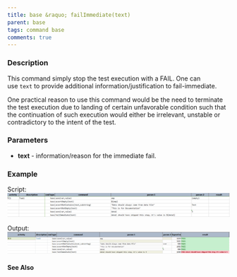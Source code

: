 ```yaml
---
title: base &raquo; failImmediate(text)
parent: base
tags: command base
comments: true
---
```



### Description
This command simply stop the test execution with a FAIL.  One can use `text` to provide additional 
information/justification to fail-immediate.

One practical reason to use this command would be the need to terminate the test execution due to 
landing of certain unfavorable condition such that the continuation of such execution would either 
be irrelevant, unstable or contradictory to the intent of the test.

### Parameters
- **text** \- information/reason for the immediate fail.


### Example
Script:<br/>
![script](image/failImmediate_01.png)

Output:<br/>
![output](image/failImmediate_02.png)


#### See Also
